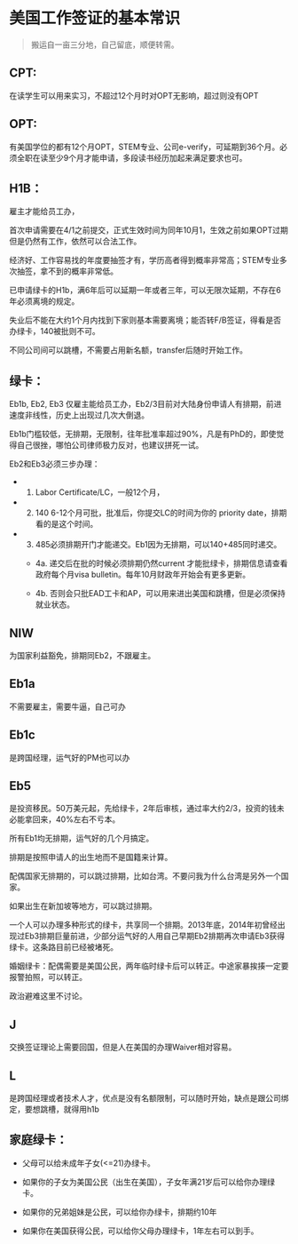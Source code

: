 # 美国工作签证的基本常识

> 搬运自一亩三分地，自己留底，顺便转需。

## CPT: 

在读学生可以用来实习，不超过12个月时对OPT无影响，超过则没有OPT

## OPT: 

有美国学位的都有12个月OPT，STEM专业、公司e-verify，可延期到36个月。必须全职在读至少9个月才能申请，多段读书经历加起来满足要求也可。

## H1B： 

雇主才能给员工办，

首次申请需要在4/1之前提交，正式生效时间为同年10月1，生效之前如果OPT过期但是仍然有工作，依然可以合法工作。

经济好、工作容易找的年度要抽签才有，学历高者得到概率非常高；STEM专业多次抽签，拿不到的概率非常低。

已申请绿卡的H1b，满6年后可以延期一年或者三年，可以无限次延期，不存在6年必须离境的规定。

失业后不能在大约1个月内找到下家则基本需要离境；能否转F/B签证，得看是否办绿卡，140被批则不可。

不同公司间可以跳槽，不需要占用新名额，transfer后随时开始工作。

## 绿卡： 

Eb1b, Eb2, Eb3 仅雇主能给员工办，Eb2/3目前对大陆身份申请人有排期，前进速度非线性，历史上出现过几次大倒退。

Eb1b门槛较低，无排期，无限制，往年批准率超过90%，凡是有PhD的，即使觉得自己很挫，哪怕公司律师极力反对，也建议拼死一试。

Eb2和Eb3必须三步办理：

- 1. Labor Certificate/LC，一般12个月，

- 2. 140 6-12个月可批，批准后，你提交LC的时间为你的 priority date，排期看的是这个时间。

- 3. 485必须排期开门才能递交。Eb1因为无排期，可以140+485同时递交。

  - 4a. 递交后在批的时候必须排期仍然current 才能批绿卡，排期信息请查看政府每个月visa bulletin。每年10月财政年开始会有更多更新。

  - 4b. 否则会只批EAD工卡和AP，可以用来进出美国和跳槽，但是必须保持就业状态。

## NIW

为国家利益豁免，排期同Eb2，不跟雇主。

## Eb1a

不需要雇主，需要牛逼，自己可办

## Eb1c

是跨国经理，运气好的PM也可以办

## Eb5

是投资移民。50万美元起，先给绿卡，2年后审核，通过率大约2/3，投资的钱未必能拿回来，40%左右不亏本。

所有Eb1均无排期，运气好的几个月搞定。 

排期是按照申请人的出生地而不是国籍来计算。

配偶国家无排期的，可以跳过排期，比如台湾。不要问我为什么台湾是另外一个国家。

如果出生在新加坡等地方，可以跳过排期。

一个人可以办理多种形式的绿卡，共享同一个排期。2013年底，2014年初曾经出现过Eb3排期巨量前进，少部分运气好的人用自己早期Eb2排期再次申请Eb3获得绿卡。这条路目前已经被堵死。

婚姻绿卡：配偶需要是美国公民，两年临时绿卡后可以转正。中途家暴挨揍一定要报警拍照，可以转正。

政治避难这里不讨论。

## J 

交换签证理论上需要回国，但是人在美国的办理Waiver相对容易。

## L 

是跨国经理或者技术人才，优点是没有名额限制，可以随时开始，缺点是跟公司绑定，要想跳槽，就得用h1b

## 家庭绿卡：

- 父母可以给未成年子女(<=21)办绿卡。

- 如果你的子女为美国公民（出生在美国），子女年满21岁后可以给你办理绿卡。

- 如果你的兄弟姐妹是公民，可以给你办绿卡，排期约10年

- 如果你在美国获得公民，可以给你父母办理绿卡，1年左右可以到手。
